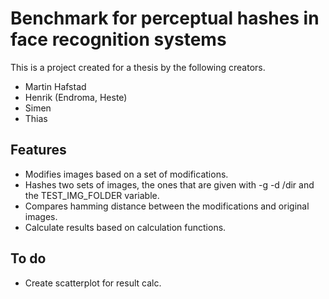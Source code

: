 # Benchmark for perceptual hashes in face recognition systems

This is a project created for a thesis by the following creators.
- Martin Hafstad
- Henrik (Endroma, Heste)
- Simen
- Thias

## Features
- Modifies images based on a set of modifications.
- Hashes two sets of images, the ones that are given with -g -d /dir and the TEST_IMG_FOLDER variable.
- Compares hamming distance between the modifications and original images.
- Calculate results based on calculation functions.

## To do
- Create scatterplot for result calc.
